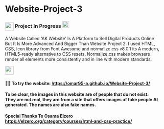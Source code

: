 # Website-Project-3
### <img src="https://emojis.slackmojis.com/emojis/images/1471045839/793/computerrage.gif?1471045839" align="center" width="28" /> Project In Progress  <img src="https://media2.giphy.com/media/QssGEmpkyEOhBCb7e1/giphy.gif?cid=ecf05e47a0n3gi1bfqntqmob8g9aid1oyj2wr3ds3mg700bl&rid=giphy.gif" width ="22">
A Website Called 'AK Website' Is A Platform to Sell Digital Products Online But It Is More Advanced And Bigger Than Website Project 2. I used HTML, CSS, Icon library from Font Awesome and normalize.css v8.0.1 its A modern, HTML5-ready alternative to CSS resets. Normalize.css makes browsers render all elements more consistently and in line with modern standards.

<img src="https://giphy.com/gifs/Pric-Lab-tech-pc-laptop-SanopxGcOSJNHoNZ0V" align="center" width="28" /> 


#### 👨‍💻 To try the website: https://omar95-a.github.io/Website-Project-3/
#### To be clear, the images in this website are of people that do not exist. They are not real, they are from a site that offers images of fake people AI generated. The names are also fake names.

#### Special Thanks To Osama Elzero https://elzero.org/category/courses/html-and-css-practice/

